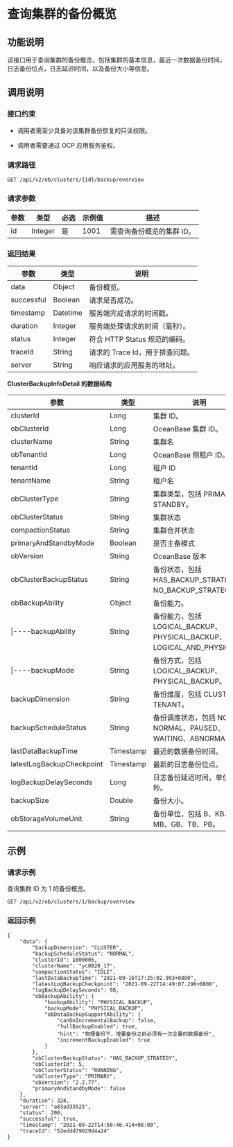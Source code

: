 查询集群的备份概览 
==============================



功能说明 
-------------------------

该接口用于查询集群的备份概览，包括集群的基本信息，最近一次数据备份时间，日志备份位点，日志延迟时间，以及备份大小等信息。

调用说明 
-------------------------

### 接口约束 

* 调用者需至少具备对该集群备份恢复的只读权限。

  

* 调用者需要通过 OCP 应用服务鉴权。

  




### 请求路径 

`GET /api/v2/ob/clusters/{id}/backup/overview`

### 请求参数 



| 参数 |   类型    | 必选 | 示例值  |       描述       |
|----|---------|----|------|----------------|
| id | Integer | 是  | 1001 | 需查询备份概览的集群 ID。 |



### 返回结果 



|     参数     |    类型    |          说明           |
|------------|----------|-----------------------|
| data       | Object   | 备份概览。                 |
| successful | Boolean  | 请求是否成功。               |
| timestamp  | Datetime | 服务端完成请求的时间戳。          |
| duration   | Integer  | 服务端处理请求的时间（毫秒）。       |
| status     | Integer  | 符合 HTTP Status 规范的编码。 |
| traceId    | String   | 请求的 Trace Id，用于排查问题。  |
| server     | String   | 响应请求的应用服务的地址。         |



**ClusterBackupInfoDetail 的数据结构** 


|            参数             |    类型     |                              说明                               |
|---------------------------|-----------|---------------------------------------------------------------|
| clusterId                 | Long      | 集群 ID。                                                        |
| obClusterId               | Long      | OceanBase 集群 ID。                                                     |
| clusterName               | String    | 集群名                                                           |
| obTenantId                | Long      | OceanBase 侧租户 ID。                                                    |
| tenantId                  | Long      | 租户 ID                                                         |
| tenantName                | String    | 租户名                                                           |
| obClusterType             | String    | 集群类型，包括 PRIMARY 和 STANDBY。                                    |
| obClusterStatus           | String    | 集群状态                                                          |
| compactionStatus          | String    | 集群合并状态                                                        |
| primaryAndStandbyMode     | Boolean   | 是否主备模式                                                        |
| obVersion                 | String    | OceanBase 版本                                                         |
| obClusterBackupStatus     | String    | 备份状态，包括HAS_BACKUP_STRATEGY、NO_BACKUP_STRATEGY。                |
| obBackupAbility           | Object    | 备份能力。                                                         |
| \|----backupAbility       | String    | 备份能力，包括  LOGICAL_BACKUP、PHYSICAL_BACKUP、LOGICAL_AND_PHYSICAL。 |
| \|----backupMode          | String    | 备份方式，包括 LOGICAL_BACKUP、PHYSICAL_BACKUP。                       |
| backupDimension           | String    | 备份维度，包括 CLUSTER 和 TENANT。                                     |
| backupScheduleStatus      | String    | 备份调度状态，包括 NONE、NORMAL、PAUSED、WAITING、ABNORMAL。                |
| lastDataBackupTime        | Timestamp | 最近的数据备份时间。                                                    |
| latestLogBackupCheckpoint | Timestamp | 最新的日志备份位点。                                                    |
| logBackupDelaySeconds     | Long      | 日志备份延迟时间，单位为秒。                                                |
| backupSize                | Double    | 备份大小。                                                         |
| obStorageVolumeUnit       | String    | 备份单位，包括 B、KB、MB、GB、TB、PB。                                     |



示例 
-----------------------

### 请求示例 

查询集群 ID 为 1 的备份概览。

`GET /api/v2/ob/clusters/1/backup/overview`

### 返回示例 

```unknow
{
    "data": {
        "backupDimension": "CLUSTER",
        "backupScheduleStatus": "NORMAL",
        "clusterId": 1000005,
        "clusterName": "yc0820_17",
        "compactionStatus": "IDLE",
        "lastDataBackupTime": "2021-09-16T17:25:02.993+0800",
        "latestLogBackupCheckpoint": "2021-09-22T14:49:07.296+0800",
        "logBackupDelaySeconds": 98,
        "obBackupAbility": {
            "backupAbility": "PHYSICAL_BACKUP",
            "backupMode": "PHYSICAL_BACKUP",
            "obDataBackupSupportAbility": {
                "canDoIncrementalBackup": false,
                "fullBackupEnabled": true,
                "hint": "物理备份下，增量备份之前必须有一次全量的数据备份",
                "incrementBackupEnabled": true
            }
        },
        "obClusterBackupStatus": "HAS_BACKUP_STRATEGY",
        "obClusterId": 5,
        "obClusterStatus": "RUNNING",
        "obClusterType": "PRIMARY",
        "obVersion": "2.2.77",
        "primaryAndStandbyMode": false
    },
    "duration": 324,
    "server": "a83ad33525",
    "status": 200,
    "successful": true,
    "timestamp": "2021-09-22T14:50:46.414+08:00",
    "traceId": "52eddd79029d4a24"
}
```


